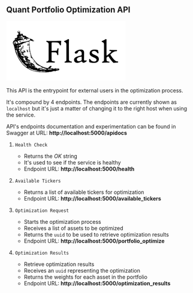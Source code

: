 ## Quant Portfolio Optimization API
![alt text](../assets/images/logos/flask_logo.png "Flask Logo")

This API is the entrypoint for external users in the optimization process.

It's compound by 4 endpoints. The endpoints are currently shown as `localhost` but it's just a matter of changing it to
the right host when using the service.

API's endpoints documentation and experimentation can be found in Swagger
at URL: **http://localhost:5000/apidocs**

1. `Health Check`
    - Returns the _OK_ string
    - It's used to see if the service is healthy
    - Endpoint URL: **http://localhost:5000/health**


2. `Available Tickers`
    - Returns a list of available tickers for optimization
    - Endpoint URL: **http://localhost:5000/available_tickers**


3. `Optimization Request`
    - Starts the optimization process
    - Receives a list of assets to be optimized
    - Returns the `uuid` to be used to retrieve optimization results
    - Endpoint URL: **http://localhost:5000/portfolio_optimize**


4. `Optimization Results`
    - Retrieve optimization results
    - Receives an `uuid` representing the optimization
    - Returns the weights for each asset in the portfolio
    - Endpoint URL: **http://localhost:5000/optimization_results**
